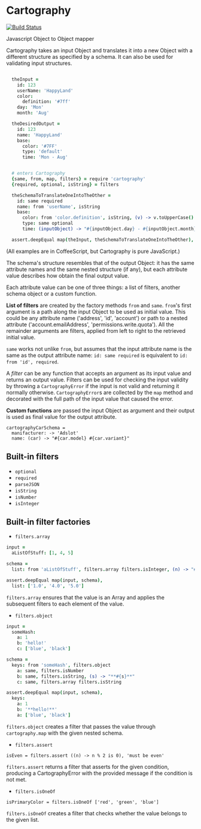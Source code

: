 Cartography
===========


[![Build Status](https://secure.travis-ci.org/Adslot/cartography.png?branch=master)](http://travis-ci.org/Adslot/cartography)

Javascript Object to Object mapper

Cartography takes an input Object and translates it into a new Object with a
different structure as specified by a schema.
It can also be used for validating input structures.


```coffeescript

  theInput =
    id: 123
    userName: 'HappyLand'
    color:
      definition: '#7ff'
    day: 'Mon'
    month: 'Aug'

  theDesiredOutput =
    id: 123
    name: 'HappyLand'
    base:
      color: '#7FF'
      type: 'default'
      time: 'Mon - Aug'


  # enters Cartography
  {same, from, map, filters} = require 'cartography'
  {required, optional, isString} = filters

  theSchemaToTranslateOneIntoTheOther =
    id: same required
    name: from 'userName', isString
    base:
      color: from 'color.definition', isString, (v) -> v.toUpperCase()
      type: same optional
      time: (inputObject) -> "#{inputObject.day} - #{inputObject.month}"

  assert.deepEqual map(theInput, theSchemaToTranslateOneIntoTheOther), theDesiredOutput
```
(All examples are in CoffeeScript, but Cartography is pure JavaScript.)

The schema's structure resembles that of the output Object: it has the
same attribute names and the same nested structure (if any), but each
attribute value describes how obtain the final output value.

Each attribute value can be one of three things: a list of filters, another
schema object or a custom function.


**List of filters** are created by the factory methods `from` and `same`.
`from`'s first argument is a path along the input Object to be used as initial
value.
This could be any attribute name ('address', 'id', 'account') or path to a
nested attribute ('account.emailAddress', 'permissions.write.quota').
All the remainder arguments are filters, applied from left to right to the
retrieved initial value.

`same` works not unlike `from`, but assumes that the input attribute name is
the same as the output attribute name: `id: same required` is equivalent to
`id: from 'id', required`.

A *filter* can be any function that accepts an argument as its input value
and returns an output value.
Filters can be used for checking the input validity by throwing a
`CartographyError` if the input is not valid and returning it normally
otherwise.
`CartographyError`s are collected by the `map` method and decorated with the
full path of the input value that caused the error.


**Custom functions** are passed the input Object as argument and their output
is used as final value for the output attribute.
```
cartographyCarSchema =
  manifacturer: -> 'Adslot'
  name: (car) -> "#{car.model} #{car.variant}"
```


Built-in filters
----------------
* `optional`
* `required`
* `parseJSON`
* `isString`
* `isNumber`
* `isInteger`


Built-in filter factories
-------------------------
* `filters.array`
```coffeescript
input =
  aListOfStuff: [1, 4, 5]

schema =
  list: from 'aListOfStuff', filters.array filters.isInteger, (n) -> "#{n}.0"

assert.deepEqual map(input, schema),
  list: ['1.0', '4.0', '5.0']
```
`filters.array` ensures that the value is an Array and applies the subsequent filters to each element of the value.


* `filters.object`
```coffeescript
input =
  someHash:
    a: 1
    b: 'hello!'
    c: ['blue', 'black']

schema =
  keys: from 'someHash', filters.object
    a: same, filters.isNumber
    b: same, filters.isString, (s) -> "**#{s}**"
    c: same, filters.array filters.isString

assert.deepEqual map(input, schema),
  keys:
    a: 1
    b: '**hello!**'
    a: ['blue', 'black']
```
`filters.object` creates a filter that passes the value through `cartography.map` with the given nested schema.


* `filters.assert`
```
isEven = filters.assert ((n) -> n % 2 is 0), 'must be even'
```
`filters.assert` returns a filter that asserts for the given condition, producing a CartographyError with the provided
message if the condition is not met.


* `filters.isOneOf`
```
isPrimaryColor = filters.isOneOf ['red', 'green', 'blue']
```
`filters.isOneOf` creates a filter that checks whether the value belongs to the given list.


